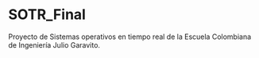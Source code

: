 # SOTR_Final

Proyecto de Sistemas operativos en tiempo real de la Escuela Colombiana de Ingeniería Julio Garavito. 
